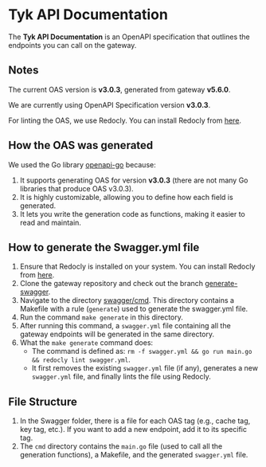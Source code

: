 # Tyk API Documentation

The **Tyk API Documentation** is an OpenAPI specification that outlines the endpoints you can call on the gateway.

## Notes

The current OAS version is **v3.0.3**, generated from gateway **v5.6.0**.

We are currently using OpenAPI Specification version **v3.0.3**.

For linting the OAS, we use Redocly. You can install Redocly from [here](https://github.com/Redocly/redocly-cli).

## How the OAS was generated

We used the Go library [openapi-go](https://github.com/swaggest/openapi-go) because:
1. It supports generating OAS for version **v3.0.3** (there are not many Go libraries that produce OAS v3.0.3).
2. It is highly customizable, allowing you to define how each field is generated.
3. It lets you write the generation code as functions, making it easier to read and maintain.

## How to generate the Swagger.yml file

1. Ensure that Redocly is installed on your system. You can install Redocly from [here](https://github.com/Redocly/redocly-cli).
2. Clone the gateway repository and check out the branch [generate-swagger](https://github.com/TykTechnologies/tyk/tree/generate-swagger).
3. Navigate to the directory [swagger/cmd](https://github.com/TykTechnologies/tyk/tree/generate-swagger/swagger/cmd). This directory contains a Makefile with a rule (`generate`) used to generate the swagger.yml file.
4. Run the command `make generate` in this directory.
5. After running this command, a `swagger.yml` file containing all the gateway endpoints will be generated in the same directory.
6. What the `make generate` command does:
   - The command is defined as: `rm -f swagger.yml && go run main.go && redocly lint swagger.yml`.
   - It first removes the existing `swagger.yml` file (if any), generates a new `swagger.yml` file, and finally lints the file using Redocly.

## File Structure

1. In the Swagger folder, there is a file for each OAS tag (e.g., cache tag, key tag, etc.). If you want to add a new endpoint, add it to its specific tag.
2. The `cmd` directory contains the `main.go` file (used to call all the generation functions), a Makefile, and the generated `swagger.yml` file.
